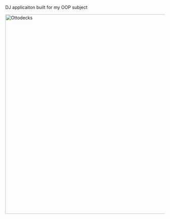 DJ applicaiton built for my OOP subject

<img width="900" height="631" alt="Ottodecks" src="https://github.com/user-attachments/assets/68d7c4a9-3425-44bf-a637-c70fa8cbc81b" />
